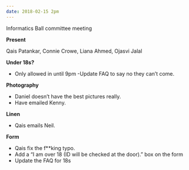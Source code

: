 ```yaml
---
date: 2018-02-15 2pm
---
```

Informatics Ball committee meeting

**Present**

Qais Patankar, Connie Crowe, Liana Ahmed, Ojasvi Jalal

**Under 18s?**
- Only allowed in until 9pm
-Update FAQ to say no they can’t come.


**Photography**
- Daniel doesn’t have the best pictures really. 
- Have emailed Kenny.


**Linen**
- Qais emails Neil.


**Form**
- Qais fix the f**king typo.
- Add a “I am over 18 (ID will be checked at the door).” box on the form
- Update the FAQ for 18s

